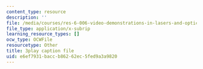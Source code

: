```yaml
---
content_type: resource
description: ''
file: /media/courses/res-6-006-video-demonstrations-in-lasers-and-optics-spring-2008/e6ef7931baccb86262ec5fed9a3a9820_o1YjIyzshh8.srt
file_type: application/x-subrip
learning_resource_types: []
ocw_type: OCWFile
resourcetype: Other
title: 3play caption file
uid: e6ef7931-bacc-b862-62ec-5fed9a3a9820
---
```

